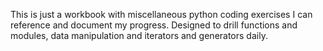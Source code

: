 This is just a workbook with miscellaneous python coding exercises I can reference and document my progress. Designed to drill functions and modules, data manipulation and iterators and generators daily. 